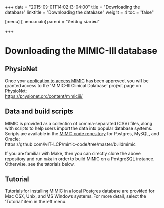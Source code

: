+++
date = "2015-09-01T14:02:13-04:00"
title = "Downloading the database"
linktitle = "Downloading the database"
weight = 4
toc = "false"

[menu]
  [menu.main]
    parent = "Getting started"

+++

# Downloading the MIMIC-III database

## PhysioNet  

Once your [application to access MIMIC](http://mimic.physionet.org/gettingstarted/access/) has been approved, you will be granted access to the 'MIMIC-III Clinical Database' project page on PhysioNet:  
https://physionet.org/content/mimiciii/

## Data and build scripts

MIMIC is provided as a collection of comma-separated (CSV) files, along with scripts to help users import the data into popular database systems. Scripts are available in the [MIMIC code repository](https://github.com/MIT-LCP/mimic-code) for Postgres, MySQL, and Oracle:  
https://github.com/MIT-LCP/mimic-code/tree/master/buildmimic

If you are familiar with Make, then you can directly clone the above repository and run `make` in order to build MIMIC on a PostgreSQL instance. Otherwise, see the tutorials below.

## Tutorial  

Tutorials for installing MIMIC in a local Postgres database are provided for Mac OSX, Unix, and MS Windows systems. For more detail, select the 'Tutorial' item in the left menu.

